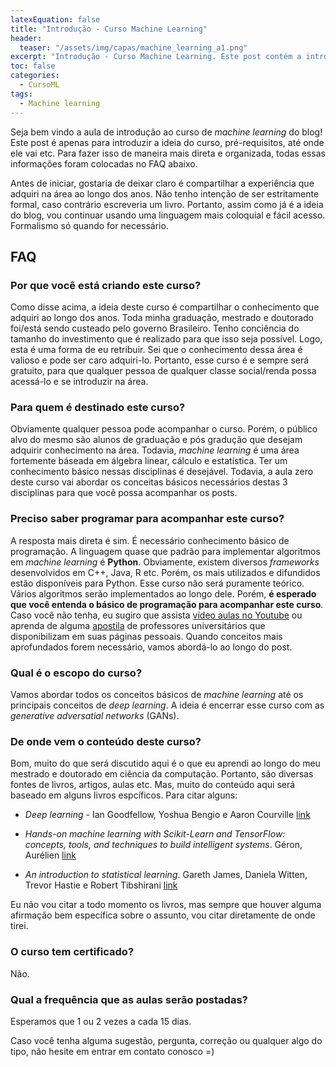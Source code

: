 ```yaml
---
latexEquation: false
title: "Introdução - Curso Machine Learning"
header:
  teaser: "/assets/img/capas/machine_learning_a1.png"
excerpt: "Introdução - Curso Machine Learning. Este post contém a introdução ao curso de Machine Learning, na qual são definidos os escopos do curso, pré-requisitos etc."
toc: false
categories:
  - CursoML
tags:
  - Machine learning
---
```


Seja bem vindo a aula de introdução ao curso de _machine learning_ do blog! Este post é apenas para introduzir a ideia do curso, pré-requisitos, até onde ele vai etc. Para fazer isso de maneira mais direta e organizada, todas essas informações foram colocadas no FAQ abaixo.

Antes de iniciar, gostaria de deixar claro é compartilhar a experiência que adquiri na área ao longo dos anos. Não tenho intenção de ser estritamente formal, caso contrário escreveria um livro. Portanto, assim como já é a ideia do blog, vou continuar usando uma linguagem mais coloquial e fácil acesso. Formalismo só quando for necessário. 

## FAQ

### Por que você está criando este curso?
Como disse acima, a ideia deste curso é compartilhar o conhecimento que adquiri ao longo dos anos. Toda minha graduação, mestrado e doutorado foi/está sendo custeado pelo governo Brasileiro. Tenho conciência do tamanho do investimento que é realizado para que isso seja possível. Logo, esta é uma forma de eu retribuir. Sei que o conhecimento dessa área é valioso e pode ser caro adquiri-lo. Portanto, esse curso é e sempre será gratuito, para que qualquer pessoa de qualquer classe social/renda possa acessá-lo e se introduzir na área.

### Para quem é destinado este curso?
Obviamente qualquer pessoa pode acompanhar o curso. Porém, o público alvo do mesmo são alunos de graduação e pós gradução que desejam adquirir conhecimento na área. Todavia, _machine learning_ é uma área fortemente báseada em álgebra linear, cálculo e estatística. Ter um conhecimento básico nessas disciplinas é desejável. Todavia, a aula zero deste curso vai abordar os conceitas básicos necessários destas 3 disciplinas para que você possa acompanhar os posts.

### Preciso saber programar para acompanhar este curso?
A resposta mais direta é sim. É necessário conhecimento básico de programação. A linguagem quase que padrão para implementar algoritmos em _machine learning_ é **Python**. Obviamente, existem diversos _frameworks_ desenvolvidos em C++, Java, R etc. Porém, os mais utilizados e difundidos estão disponíveis para Python. Esse curso não será puramente teórico. Vários algoritmos serão implementados ao longo dele. Porém, **é esperado que você entenda o básico de programação para acompanhar este curso**. Caso você não tenha, eu sugiro que assista [vídeo aulas no Youtube](https://www.youtube.com/watch?v=S9uPNppGsGo) ou aprenda de alguma [apostila](https://www.dcc.ufrj.br/~fabiom/mab225/pythonbasico.pdf) de professores universitários que disponibilizam em suas páginas pessoais. Quando conceitos mais aprofundados forem necessário, vamos abordá-lo ao longo do post.

### Qual é o escopo do curso?
Vamos abordar todos os conceitos básicos de _machine learning_ até os principais conceitos de _deep learning_. A ideia é encerrar esse curso com as _generative adversatial networks_ (GANs).

### De onde vem o conteúdo deste curso?
Bom, muito do que será discutido aqui é o que eu aprendi ao longo do meu mestrado e doutorado em ciência da computação. Portanto, são diversas fontes de livros, artigos, aulas etc. Mas, muito do conteúdo aqui será baseado em alguns livros espcíficos. Para citar alguns:
- _Deep learning_ - Ian Goodfellow, Yoshua Bengio e Aaron Courville [link](https://www.deeplearningbook.org/)

- _Hands-on machine learning with Scikit-Learn and TensorFlow: concepts, tools, and techniques to build intelligent systems_. Géron, Aurélien [link](https://www.amazon.ca/Hands-Machine-Learning-Scikit-Learn-TensorFlow/dp/1491962291)

- _An introduction to statistical learning_. Gareth James, Daniela Witten, Trevor Hastie e Robert Tibshirani [link](http://www-bcf.usc.edu/~gareth/ISL/)

Eu não vou citar a todo momento os livros, mas sempre que houver alguma afirmação bem específica sobre o assunto, vou citar diretamente de onde tirei.

### O curso tem certificado?
Não.

### Qual a frequência que as aulas serão postadas?
Esperamos que 1 ou 2 vezes a cada 15 dias.


Caso você tenha alguma sugestão, pergunta, correção ou qualquer algo do tipo, não hesite em entrar em contato conosco =)


